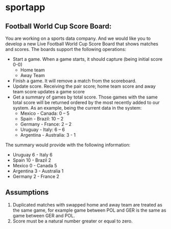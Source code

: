 # sportapp

## Football World Cup Score Board:
You are working on a sports data company. And we would like you to develop a new
Live Football World Cup Score Board that shows matches and scores.
The boards support the following operations:
- Start a game. When a game starts, it should capture (being initial score 0-0)
   - Home team
   - Away Team
- Finish a game. It will remove a match from the scoreboard.
- Update score. Receiving the pair score; home team score and away team score
   updates a game score
- Get a summary of games by total score. Those games with the same total score
   will be returned ordered by the most recently added to our system.
   As an example, being the current data in the system:
   - Mexico - Canada: 0 – 5
   - Spain - Brazil: 10 – 2
   - Germany - France: 2 – 2
   - Uruguay - Italy: 6 – 6
   - Argentina - Australia: 3 - 1

The summary would provide with the following information:
- Uruguay 6 - Italy 6
- Spain 10 - Brazil 2
- Mexico 0 - Canada 5
- Argentina 3 - Australia 1
- Germany 2 - France 2

## Assumptions
1. Duplicated matches with swapped home and away team are treated as the same game, for example game between POL and GER is the same as game between GER and POL.
2. Score must be a natural number greater or equal to zero.
